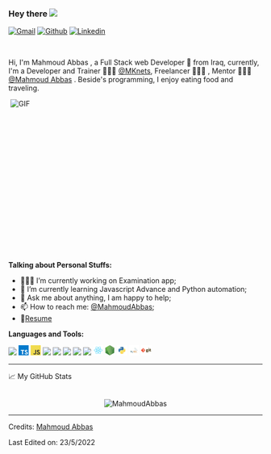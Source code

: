 ### Hey there <img src="https://media.giphy.com/media/hvRJCLFzcasrR4ia7z/giphy.gif" width="25px">

[![Gmail](https://img.shields.io/badge/-Gmail-red?style=flat&logo=gmail&logoColor=white)](mahmoud.ud@gmail.com)
[![Github](https://img.shields.io/badge/-Github-000?style=flat&logo=Github&logoColor=white)](https://github.com/M98abas)
[![Linkedin](https://img.shields.io/badge/-LinkedIn-blue?style=flat&logo=Linkedin&logoColor=white)](https://www.linkedin.com/in/mahmoud-abbas-9039ba180)

<br />

Hi, I'm Mahmoud Abbas , a Full Stack web Developer 🚀 from Iraq, currently, I'm a Developer and Trainer 🙍🏽‍♂️ [@MKnets](http://mknets.com), Freelancer 👨🏽‍💻 , Mentor 👨🏽‍💼[@Mahmoud Abbas](https://github.com/M98abas) . Beside's programming, I enjoy eating food and traveling.

  <img align="right" alt="GIF" src="https://github.com/abhisheknaiidu/abhisheknaiidu/blob/master/code.gif?raw=true" width="500" height="320" />
  
**Talking about Personal Stuffs:**

- 👨🏽‍💻 I’m currently working on Examination app;
- 🌱 I’m currently learning Javascript Advance and Python automation;
- 💬 Ask me about anything, I am happy to help;
- 📫 How to reach me: [@MahmoudAbbas](https://github.com/M98abas);
- 📝[Resume](https://drive.google.com/file/d/1waqxsblyARZ_KtihhEDvYxceKf899DiQ/view)

**Languages and Tools:**

<code><img width="20" src="https://www.vectorlogo.zone/logos/docker/docker-ar21.svg"></code>
<code><img height="20" src="https://raw.githubusercontent.com/github/explore/80688e429a7d4ef2fca1e82350fe8e3517d3494d/topics/typescript/typescript.png"></code>
<code><img height="20" src="https://raw.githubusercontent.com/github/explore/80688e429a7d4ef2fca1e82350fe8e3517d3494d/topics/javascript/javascript.png"></code>
<code><img width="20" src="https://www.vectorlogo.zone/logos/golang/golang-ar21.svg"></code>
<code><img width="20" src="https://www.vectorlogo.zone/logos/postgresql/postgresql-ar21.svg"></code>
<code><img width="20" src="https://www.vectorlogo.zone/logos/expressjs/expressjs-ar21.svg"></code>
<code><img width="20" src="https://www.vectorlogo.zone/logos/djangoproject/djangoproject-ar21.svg"></code>
<code><img width="20" src="https://www.vectorlogo.zone/logos/yarnpkg/yarnpkg-ar21.svg"></code>
<code><img height="20" src="https://raw.githubusercontent.com/github/explore/80688e429a7d4ef2fca1e82350fe8e3517d3494d/topics/react/react.png"></code>
<code><img height="20" src="https://raw.githubusercontent.com/github/explore/80688e429a7d4ef2fca1e82350fe8e3517d3494d/topics/nodejs/nodejs.png"></code>
<code><img height="20" src="https://raw.githubusercontent.com/github/explore/80688e429a7d4ef2fca1e82350fe8e3517d3494d/topics/python/python.png"></code>
<code><img height="20" src="https://raw.githubusercontent.com/github/explore/80688e429a7d4ef2fca1e82350fe8e3517d3494d/topics/mysql/mysql.png"></code>
<code><img height="20" src="https://raw.githubusercontent.com/github/explore/80688e429a7d4ef2fca1e82350fe8e3517d3494d/topics/git/git.png"></code>

---

<div>
<summary>📈 My GitHub Stats</summary>
<br />
<p align="center"> <img src="https://github-readme-stats.vercel.app/api?username=M98abas&show_icons=true&theme=gotham" alt="MahmoudAbbas" />
</div>

---

Credits: [Mahmoud Abbas](https://github.com/M98abas)

Last Edited on: 23/5/2022
